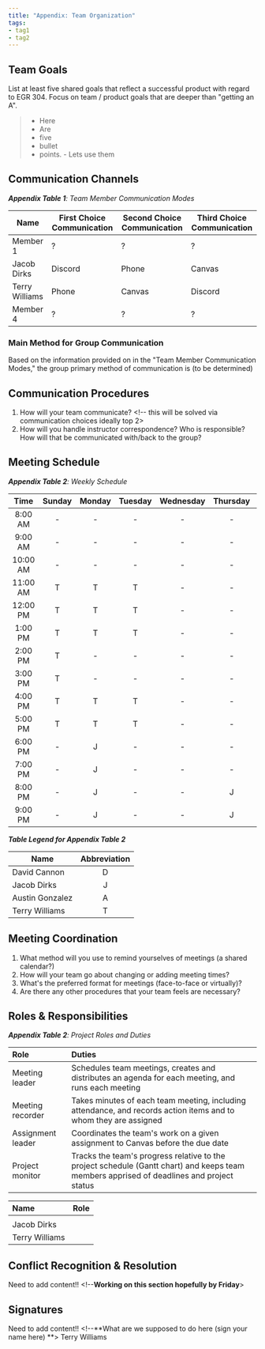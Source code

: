 ```yaml
---
title: "Appendix: Team Organization"
tags:
- tag1
- tag2
---
```


## Team Goals 
<!-- Edits that are necessary here include 5 shared goals for EGR 304, choosing communication choices, setting up meeting times, setting communication procedures, ... basically this whole page-->

List at least five shared goals that reflect a successful product with regard to EGR 304. Focus on team / product goals that are deeper than "getting an A". <br>
>   * Here
>   * Are
>   * five
>   * bullet<br>
>   * points. - Lets use them

## Communication Channels

_**Appendix Table 1**: Team Member Communication Modes_

|Name                 | First Choice Communication | Second Choice Communication | Third Choice Communication |
|---------------------|----------------------------|-----------------------------|----------------------------|
|Member 1 |  ? | ? | ? |
|Jacob Dirks |  Discord | Phone | Canvas |
|Terry Williams  |  Phone | Canvas | Discord |
|Member 4 |  ? | ? | ? |

### Main Method for Group Communication

Based on the information provided on in the "Team Member Communication Modes," the group primary method of communication is (to be determined)
 
## Communication Procedures

1. How will your team communicate? <!-- this will be solved via communication choices ideally top 2>
2. How will you handle instructor correspondence? Who is responsible? How will that be communicated with/back to the group?

## Meeting Schedule

_**Appendix Table 2**: Weekly Schedule_

<!-- this is a comment and here is what the chart is for:
When are you available and plan to work on this every week?
I currently put in times that are extra nice for me to work but there are various other times-->

| Time | Sunday | Monday | Tuesday | Wednesday | Thursday | Friday | Saturday |
| :------: | :----: | :----: | :----: | :----: | :----: | :----: | :-----: |
| 8:00 AM | - | - | - | - | - | - | - |
| 9:00 AM | - | - | - | - | - | - | - |
| 10:00 AM | - | - | - | - | - | - | - |
| 11:00 AM | T | T | T | - | - | - | - |
| 12:00 PM | T | T | T | - | - | - | - |
| 1:00 PM | T | T | T | - | - | - | - |
| 2:00 PM | T | - | - | - | - | - | - |
| 3:00 PM | T | - | - | - | - | - | - |
| 4:00 PM | T | T | T | - | - | - | - |
| 5:00 PM | T | T | T | - | - | - | - |
| 6:00 PM | - | J | - | - | - | - | - |
| 7:00 PM | - | J | - | - | - | - | - |
| 8:00 PM | - | J | - | - | J | - | - |
| 9:00 PM | - | J | - | - | J | - | - |

_**Table Legend for Appendix Table 2**_

| Name | Abbreviation |
| ----- | :------: |
| David Cannon | D |
| Jacob Dirks | J |
| Austin Gonzalez | A |
| Terry Williams | T |


## Meeting Coordination

1. What method will you use to remind yourselves of meetings (a shared calendar?)
1. How will your team go about changing or adding meeting times?
1. What's the preferred format for meetings (face-to-face or virtually)?
1. Are there any other procedures that your team feels are necessary?

## Roles & Responsibilities

_**Appendix Table 2**: Project Roles and Duties_

| **Role**          | **Duties**                                                                                                                                |
| :---------------- | :---------------------------------------------------------------------------------------------------------------------------------------- |
| Meeting leader    | Schedules team meetings, creates and distributes an agenda for each meeting, and runs each meeting                                        |
| Meeting recorder  | Takes minutes of each team meeting, including attendance, and records action items and to whom they are assigned                          |
| Assignment leader | Coordinates the team's work on a given assignment to Canvas before the due date                                                           |
| Project monitor   | Tracks the team's progress relative to the project schedule (Gantt chart) and keeps team members apprised of deadlines and project status |

| **Name**  | **Role**             |
|:----------|:---------------------|
|           |                      |
|Jacob Dirks|                      |
|Terry Williams|                   |

## Conflict Recognition & Resolution

Need to add content!! <!--**Working on this section hopefully by Friday**>


## Signatures

Need to add content!! <!--**What are we supposed to do here (sign your name here) **>
Terry Williams
